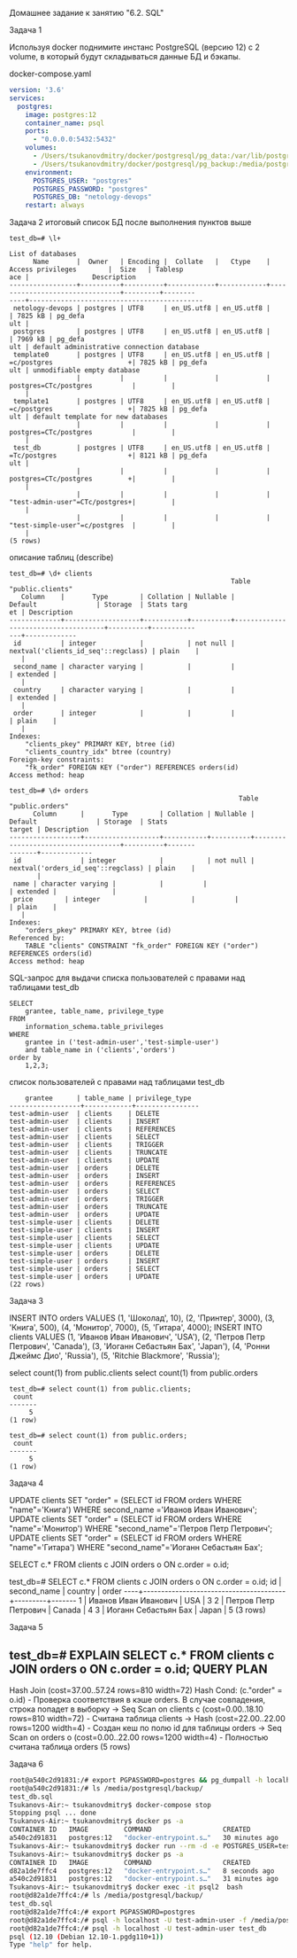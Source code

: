 Домашнее задание к занятию "6.2. SQL"

Задача 1

Используя docker поднимите инстанс PostgreSQL (версию 12) c 2 volume, в который будут складываться данные БД и бэкапы.

docker-compose.yaml
```yml
version: '3.6'
services:
  postgres:
    image: postgres:12
    container_name: psql
    ports:
      - "0.0.0.0:5432:5432"
    volumes:
      - /Users/tsukanovdmitry/docker/postgresql/pg_data:/var/lib/postgresql/data
      - /Users/tsukanovdmitry/docker/postgresql/pg_backup:/media/postgresql/backup
    environment:
      POSTGRES_USER: "postgres"
      POSTGRES_PASSWORD: "postgres"
      POSTGRES_DB: "netology-devops"
    restart: always
```

Задача 2
итоговый список БД после выполнения пунктов выше
```
test_db=# \l+
                                                                          List of databases
      Name       |  Owner   | Encoding |  Collate   |   Ctype    |       Access privileges        |  Size   | Tablesp
ace |                Description                 
-----------------+----------+----------+------------+------------+--------------------------------+---------+--------
----+--------------------------------------------
 netology-devops | postgres | UTF8     | en_US.utf8 | en_US.utf8 |                                | 7825 kB | pg_defa
ult | 
 postgres        | postgres | UTF8     | en_US.utf8 | en_US.utf8 |                                | 7969 kB | pg_defa
ult | default administrative connection database
 template0       | postgres | UTF8     | en_US.utf8 | en_US.utf8 | =c/postgres                   +| 7825 kB | pg_defa
ult | unmodifiable empty database
                 |          |          |            |            | postgres=CTc/postgres          |         |        
    | 
 template1       | postgres | UTF8     | en_US.utf8 | en_US.utf8 | =c/postgres                   +| 7825 kB | pg_defa
ult | default template for new databases
                 |          |          |            |            | postgres=CTc/postgres          |         |        
    | 
 test_db         | postgres | UTF8     | en_US.utf8 | en_US.utf8 | =Tc/postgres                  +| 8121 kB | pg_defa
ult | 
                 |          |          |            |            | postgres=CTc/postgres         +|         |        
    | 
                 |          |          |            |            | "test-admin-user"=CTc/postgres+|         |        
    | 
                 |          |          |            |            | "test-simple-user"=c/postgres  |         |        
    | 
(5 rows)
```

описание таблиц (describe)
```
test_db=# \d+ clients
                                                        Table "public.clients"
   Column    |       Type        | Collation | Nullable |               Default               | Storage  | Stats targ
et | Description 
-------------+-------------------+-----------+----------+-------------------------------------+----------+-----------
---+-------------
 id          | integer           |           | not null | nextval('clients_id_seq'::regclass) | plain    |           
   | 
 second_name | character varying |           |          |                                     | extended |           
   | 
 country     | character varying |           |          |                                     | extended |           
   | 
 order       | integer           |           |          |                                     | plain    |           
   | 
Indexes:
    "clients_pkey" PRIMARY KEY, btree (id)
    "clients_country_idx" btree (country)
Foreign-key constraints:
    "fk_order" FOREIGN KEY ("order") REFERENCES orders(id)
Access method: heap
```
```
test_db=# \d+ orders 
                                                          Table "public.orders"
      Column      |       Type        | Collation | Nullable |              Default               | Storage  | Stats 
target | Description 
------------------+-------------------+-----------+----------+------------------------------------+----------+-------
-------+-------------
 id               | integer           |           | not null | nextval('orders_id_seq'::regclass) | plain    |       
       | 
 name | character varying |           |          |                                    | extended |              | 
 price        | integer           |           |          |                                    | plain    |           
   | 
Indexes:
    "orders_pkey" PRIMARY KEY, btree (id)
Referenced by:
    TABLE "clients" CONSTRAINT "fk_order" FOREIGN KEY ("order") REFERENCES orders(id)
Access method: heap
```

SQL-запрос для выдачи списка пользователей с правами над таблицами test_db

```
SELECT 
    grantee, table_name, privilege_type 
FROM 
    information_schema.table_privileges 
WHERE 
    grantee in ('test-admin-user','test-simple-user')
    and table_name in ('clients','orders')
order by 
    1,2,3;
 ```
 список пользователей с правами над таблицами test_db
 ```
     grantee      | table_name | privilege_type
------------------+------------+----------------
 test-admin-user  | clients    | DELETE
 test-admin-user  | clients    | INSERT
 test-admin-user  | clients    | REFERENCES
 test-admin-user  | clients    | SELECT
 test-admin-user  | clients    | TRIGGER
 test-admin-user  | clients    | TRUNCATE
 test-admin-user  | clients    | UPDATE
 test-admin-user  | orders     | DELETE
 test-admin-user  | orders     | INSERT
 test-admin-user  | orders     | REFERENCES
 test-admin-user  | orders     | SELECT
 test-admin-user  | orders     | TRIGGER
 test-admin-user  | orders     | TRUNCATE
 test-admin-user  | orders     | UPDATE
 test-simple-user | clients    | DELETE
 test-simple-user | clients    | INSERT
 test-simple-user | clients    | SELECT
 test-simple-user | clients    | UPDATE
 test-simple-user | orders     | DELETE
 test-simple-user | orders     | INSERT
 test-simple-user | orders     | SELECT
 test-simple-user | orders     | UPDATE
(22 rows)
```

Задача 3

INSERT INTO orders VALUES (1, 'Шоколад', 10), (2, 'Принтер', 3000), (3, 'Книга', 500), (4, 'Монитор', 7000), (5, 'Гитара', 4000);
INSERT INTO clients VALUES (1, 'Иванов Иван Иванович', 'USA'), (2, 'Петров Петр Петрович', 'Canada'), (3, 'Иоганн Себастьян Бах', 'Japan'), (4, 'Ронни Джеймс Дио', 'Russia'), (5, 'Ritchie Blackmore', 'Russia');

select count(1) from public.clients
select count(1) from public.orders

```
test_db=# select count(1) from public.clients;
 count 
-------
     5
(1 row)
```
```
test_db=# select count(1) from public.orders; 
 count 
-------
     5
(1 row)
```

Задача 4

UPDATE clients SET "order" = (SELECT id FROM orders WHERE "name"='Книга') WHERE second_name ='Иванов Иван Иванович';
UPDATE clients SET "order" = (SELECT id FROM orders WHERE "name"='Монитор') WHERE "second_name"='Петров Петр Петрович';
UPDATE clients SET "order" = (SELECT id FROM orders WHERE "name"='Гитара') WHERE "second_name"='Иоганн Себастьян Бах';

SELECT c.* FROM clients c JOIN orders o ON c.order = o.id;

test_db=# SELECT c.* FROM clients c JOIN orders o ON c.order = o.id;
 id |              second_name               | country | order 
----+----------------------------------------+---------+-------
  1 | Иванов Иван Иванович | USA     |     3
  2 | Петров Петр Петрович | Canada  |     4
  3 | Иоганн Себастьян Бах | Japan   |     5
(3 rows)

Задача 5

test_db=# EXPLAIN SELECT c.* FROM clients c JOIN orders o ON c.order = o.id;
                               QUERY PLAN                               
------------------------------------------------------------------------
 Hash Join  (cost=37.00..57.24 rows=810 width=72)
   Hash Cond: (c."order" = o.id) - Проверка соответствия в кэше orders. В случае совпадения, строка попадет в выборку
   ->  Seq Scan on clients c  (cost=0.00..18.10 rows=810 width=72) - Считана таблица clients
   ->  Hash  (cost=22.00..22.00 rows=1200 width=4) - Создан кеш по полю id для таблицы orders
         ->  Seq Scan on orders o  (cost=0.00..22.00 rows=1200 width=4) -  Полностью считана таблица orders
(5 rows)

Задача 6

```bash
root@a540c2d91831:/# export PGPASSWORD=postgres && pg_dumpall -h localhost -U test-admin-user > /media/postgresql/backup/test_db.sql
root@a540c2d91831:/# ls /media/postgresql/backup/
test_db.sql
Tsukanovs-Air:~ tsukanovdmitry$ docker-compose stop
Stopping psql ... done
Tsukanovs-Air:~ tsukanovdmitry$ docker ps -a
CONTAINER ID   IMAGE         COMMAND                  CREATED          STATUS                     PORTS     NAMES
a540c2d91831   postgres:12   "docker-entrypoint.s…"   30 minutes ago   Exited (0) 9 seconds ago             psql
Tsukanovs-Air:~ tsukanovdmitry$ docker run --rm -d -e POSTGRES_USER=test-admin-user -e POSTGRES_PASSWORD=netology -e POSTGRES_DB=test_db -v /Users/tsukanovdmitry/docker/postgresql/pg_backup:/media/postgresql/backup --name psql2 postgres:12
Tsukanovs-Air:~ tsukanovdmitry$ docker ps -a
CONTAINER ID   IMAGE         COMMAND                  CREATED          STATUS                          PORTS      NAMES
d82a1de7ffc4   postgres:12   "docker-entrypoint.s…"   8 seconds ago    Up 7 seconds                    5432/tcp   psql2
a540c2d91831   postgres:12   "docker-entrypoint.s…"   31 minutes ago   Exited (0) About a minute ago              psql
Tsukanovs-Air:~ tsukanovdmitry$ docker exec -it psql2  bash
root@d82a1de7ffc4:/# ls /media/postgresql/backup/
test_db.sql
root@d82a1de7ffc4:/# export PGPASSWORD=postgres
root@d82a1de7ffc4:/# psql -h localhost -U test-admin-user -f /media/postgresql/backup/test_db.sql test_db
root@d82a1de7ffc4:/# psql -h localhost -U test-admin-user test_db
psql (12.10 (Debian 12.10-1.pgdg110+1))
Type "help" for help.


